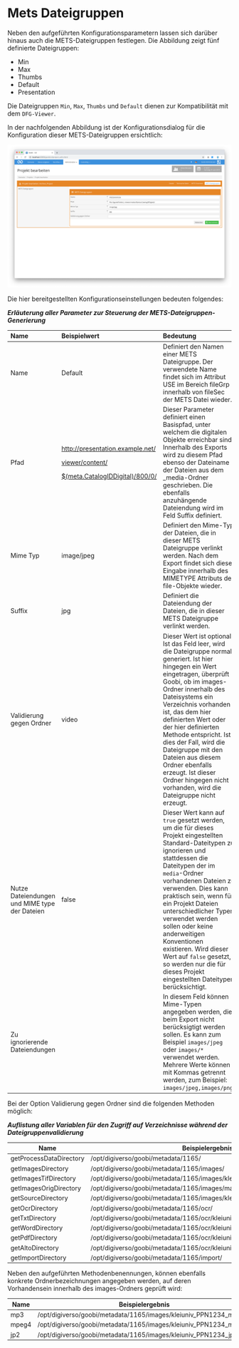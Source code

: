 # Mets Dateigruppen

Neben den aufgeführten Konfigurationsparametern lassen sich darüber hinaus auch die METS-Dateigruppen festlegen. Die Abbildung zeigt fünf definierte Dateigruppen:

* Min
* Max
* Thumbs
* Default
* Presentation

Die Dateigruppen `Min`, `Max`, `Thumbs` und `Default` dienen zur Kompatibilität mit dem `DFG-Viewer`.

In der nachfolgenden Abbildung ist der Konfigurationsdialog für die Konfiguration dieser METS-Dateigruppen ersichtlich:

![Dialog zur Steuerung der Dateigruppengenerierung](30-82d.png)

Die hier bereitgestellten Konfigurationseinstellungen bedeuten folgendes:

_**Erläuterung aller Parameter zur Steuerung der METS-Dateigruppen-Generierung**_

| **Name** | **Beispielwert** | **Bedeutung** |
| :--- | :--- | :--- |
| Name | Default | Definiert den Namen einer METS Dateigruppe. Der verwendete Name findet sich im Attribut USE im Bereich fileGrp innerhalb von fileSec der METS Datei wieder. |
| Pfad | <p><a href="http://presentation.example.net/viewer/content/$(meta.CatalogIDDigital)/800/0/">http://presentation.example.net/</a></p><p><a href="http://presentation.example.net/viewer/content/$(meta.CatalogIDDigital)/800/0/">viewer/content/</a></p><p><a href="http://presentation.example.net/viewer/content/$(meta.CatalogIDDigital)/800/0/">$(meta.CatalogIDDigital)/800/0/</a></p> | Dieser Parameter definiert einen Basispfad, unter welchem die digitalen Objekte erreichbar sind. Innerhalb des Exports wird zu diesem Pfad ebenso der Dateiname der Dateien aus dem \_media-Ordner geschrieben. Die ebenfalls anzuhängende Dateiendung wird im Feld Suffix definiert. |
| Mime Typ | image/jpeg | Definiert den Mime-Typ der Dateien, die in dieser METS Dateigruppe verlinkt werden. Nach dem Export findet sich diese Eingabe innerhalb des MIMETYPE Attributs der file-Objekte wieder. |
| Suffix | jpg | Definiert die Dateiendung der Dateien, die in dieser METS Dateigruppe verlinkt werden. |
| Validierung gegen Ordner | video | Dieser Wert ist optional. Ist das Feld leer, wird die Dateigruppe normal generiert. Ist hier hingegen ein Wert eingetragen, überprüft Goobi, ob im images-Ordner innerhalb des Dateisystems ein Verzeichnis vorhanden ist, das dem hier definierten Wert oder der hier definierten Methode entspricht. Ist dies der Fall, wird die Dateigruppe mit den Dateien aus diesem Ordner ebenfalls erzeugt. Ist dieser Ordner hingegen nicht vorhanden, wird die Dateigruppe nicht erzeugt. |
| Nutze Dateiendungen und MIME type der Dateien | false | Dieser Wert kann auf `true` gesetzt werden, um die für dieses Projekt eingestellten Standard-Dateitypen zu ignorieren und stattdessen die Dateitypen der im `media`-Ordner vorhandenen Dateien zu verwenden. Dies kann praktisch sein, wenn für ein Projekt Dateien unterschiedlicher Typen verwendet werden sollen oder keine anderweitigen Konventionen existieren. Wird dieser Wert auf `false` gesetzt, so werden nur die für dieses Projekt eingestellten Dateitypen berücksichtigt. |
| Zu ignorierende Dateiendungen | | In diesem Feld können Mime-Typen angegeben werden, die beim Export nicht berücksigtigt werden sollen. Es kann zum Beispiel `images/jpeg` oder `images/*` verwendet werden. Mehrere Werte können mit Kommas getrennt werden, zum Beispiel: `images/jpeg,images/png`. |

Bei der Option Validierung gegen Ordner sind die folgenden Methoden möglich:

_**Auflistung aller Variablen für den Zugriff auf Verzeichnisse während der Dateigruppenvalidierung**_

| **Name**                |  **Beispielergebnis**                                                       |
| ----------------------- | --------------------------------------------------------------------------- |
| getProcessDataDirectory | /opt/digiverso/goobi/metadata/1165/                                         |
| getImagesDirectory      | /opt/digiverso/goobi/metadata/1165/images/                                  |
| getImagesTifDirectory   | /opt/digiverso/goobi/metadata/1165/images/kleiuniv\_PPN1234\_media/         |
| getImagesOrigDirectory  | /opt/digiverso/goobi/metadata/1165/images/master\_kleiuniv\_PPN1234\_media/ |
| getSourceDirectory      | /opt/digiverso/goobi/metadata/1165/images/kleiuniv\_PPN1234\_source/        |
| getOcrDirectory         | /opt/digiverso/goobi/metadata/1165/ocr/                                     |
| getTxtDirectory         | /opt/digiverso/goobi/metadata/1165/ocr/kleiuniv\_PPN1234\_txt/              |
| getWordDirectory        | /opt/digiverso/goobi/metadata/1165/ocr/kleiuniv\_PPN1234\_wc/               |
| getPdfDirectory         | /opt/digiverso/goobi/metadata/1165/ocr/kleiuniv\_PPN1234\_pdf/              |
| getAltoDirectory        | /opt/digiverso/goobi/metadata/1165/ocr/kleiuniv\_PPN1234\_xml/              |
| getImportDirectory      | /opt/digiverso/goobi/metadata/1165/import/                                  |

Neben den aufgeführten Methodenbenennungen, können ebenfalls konkrete Ordnerbezeichnungen angegeben werden, auf deren Vorhandensein innerhalb des images-Ordners geprüft wird:

| **Name**   |  **Beispielergebnis**                                               |
| ---------- | ------------------------------------------------------------------- |
| mp3        | /opt/digiverso/goobi/metadata/1165/images/kleiuniv\_PPN1234\_mp3/   |
| mpeg4      | /opt/digiverso/goobi/metadata/1165/images/kleiuniv\_PPN1234\_mpeg4/ |
| jp2        | /opt/digiverso/goobi/metadata/1165/images/kleiuniv\_PPN1234\_jp2/   |